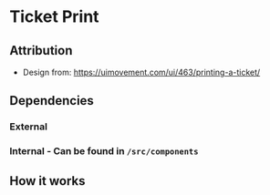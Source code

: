 # Ticket Print

## Attribution

* Design from: https://uimovement.com/ui/463/printing-a-ticket/

## Dependencies

### External

### Internal - Can be found in `/src/components`

## How it works
